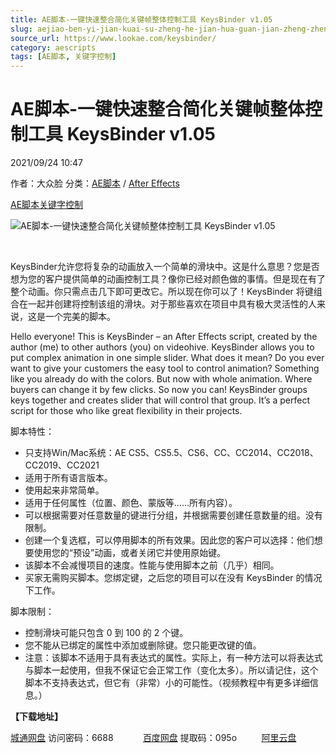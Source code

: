 ```yaml
---
title: AE脚本-一键快速整合简化关键帧整体控制工具 KeysBinder v1.05
slug: aejiao-ben-yi-jian-kuai-su-zheng-he-jian-hua-guan-jian-zheng-zheng-ti-kong-zhi-gong-ju-keysbinder-v1-05
source_url: https://www.lookae.com/keysbinder/
category: aescripts
tags: [AE脚本, 关键字控制]
---
```

# AE脚本-一键快速整合简化关键帧整体控制工具 KeysBinder v1.05

2021/09/24 10:47

作者：大众脸
分类：[AE脚本](https://www.lookae.com/after-effects/aescripts/) / [After Effects](https://www.lookae.com/after-effects/)

[AE脚本](https://www.lookae.com/tag/ae%e8%84%9a%e6%9c%ac/)[关键字控制](https://www.lookae.com/tag/%e5%85%b3%e9%94%ae%e5%ad%97%e6%8e%a7%e5%88%b6/)

![AE脚本-一键快速整合简化关键帧整体控制工具 KeysBinder v1.05](https://www.lookae.com/wp-content/uploads/2021/09/KeysBinder-12606382.jpg "AE脚本-一键快速整合简化关键帧整体控制工具 KeysBinder v1.05-LookAE.com")

[﻿﻿﻿](https://cloud.video.taobao.com//play/u/705956171/p/1/e/6/t/1/327515588541.mp4)

KeysBinder允许您将复杂的动画放入一个简单的滑块中。这是什么意思？您是否想为您的客户提供简单的动画控制工具？像你已经对颜色做的事情。但是现在有了整个动画。你只需点击几下即可更改它。所以现在你可以了！KeysBinder 将键组合在一起并创建将控制该组的滑块。对于那些喜欢在项目中具有极大灵活性的人来说，这是一个完美的脚本。

Hello everyone! This is KeysBinder – an After Effects script, created by the author (me) to other authors (you) on videohive. KeysBinder allows you to put complex animation in one simple slider. What does it mean? Do you ever want to give your customers the easy tool to control animation? Something like you already do with the colors. But now with whole animation. Where buyers can change it by few clicks. So now you can! KeysBinder groups keys together and creates slider that will control that group. It’s a perfect script for those who like great flexibility in their projects.

脚本特性：

* 只支持Win/Mac系统：AE CS5、CS5.5、CS6、CC、CC2014、CC2018、CC2019、CC2021
* 适用于所有语言版本。
* 使用起来非常简单。
* 适用于任何属性（位置、颜色、蒙版等……所有内容）。
* 可以根据需要对任意数量的键进行分组，并根据需要创建任意数量的组。没有限制。
* 创建一个复选框，可以停用脚本的所有效果。因此您的客户可以选择：他们想要使用您的“预设”动画，或者关闭它并使用原始键。
* 该脚本不会减慢项目的速度。性能与使用脚本之前（几乎）相同。
* 买家无需购买脚本。您绑定键，之后您的项目可以在没有 KeysBinder 的情况下工作。

脚本限制：

* 控制滑块可能只包含 0 到 100 的 2 个键。
* 您不能从已绑定的属性中添加或删除键。您只能更改键的值。
* 注意：该脚本不适用于具有表达式的属性。实际上，有一种方法可以将表达式与脚本一起使用，但我不保证它会正常工作（变化太多）。所以请记住，这个脚本不支持表达式，但它有（非常）小的可能性。（视频教程中有更多详细信息。）

**【下载地址】**

[城通网盘](https://url62.ctfile.com/f/680462-514925727-eeefb3) 访问密码：6688            [百度网盘](https://pan.baidu.com/s/1OizC7rubYm1BLlitbkhSVQ) 提取码：095o          [阿里云盘](https://www.aliyundrive.com/s/XXz25z5SNfc)
